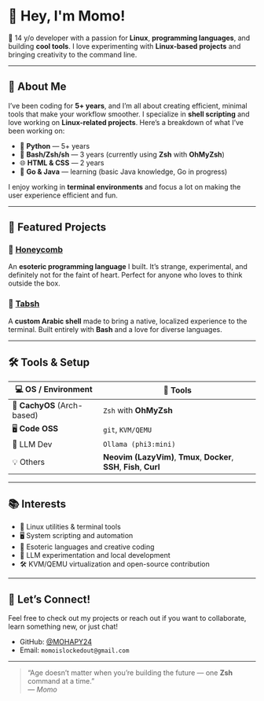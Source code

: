# 👋 Hey, I'm Momo!

🧠 14 y/o developer with a passion for **Linux**, **programming languages**, and building **cool tools**. I love experimenting with **Linux-based projects** and bringing creativity to the command line.

---

## 🚀 About Me

I’ve been coding for **5+ years**, and I’m all about creating efficient, minimal tools that make your workflow smoother. I specialize in **shell scripting** and love working on **Linux-related projects**. Here’s a breakdown of what I’ve been working on:

- 🐍 **Python** — 5+ years
- 🐚 **Bash/Zsh/sh** — 3 years (currently using **Zsh** with **OhMyZsh**)
- 🌐 **HTML & CSS** — 2 years
- 🔨 **Go & Java** — learning (basic Java knowledge, Go in progress)

I enjoy working in **terminal environments** and focus a lot on making the user experience efficient and fun.

---

## 🧪 Featured Projects

### 🐝 [Honeycomb](https://github.com/MOHAPY24/Honeycomb)
An **esoteric programming language** I built. It’s strange, experimental, and definitely not for the faint of heart. Perfect for anyone who loves to think outside the box.

### 🕋 [Tabsh](https://github.com/MOHAPY24/tabsh)
A **custom Arabic shell** made to bring a native, localized experience to the terminal. Built entirely with **Bash** and a love for diverse languages.

---

## 🛠️ Tools & Setup

| 💻 OS / Environment | 🧰 Tools |
|---------------------|-----------|
| 🐧 **CachyOS** (Arch-based) | `Zsh` with **OhMyZsh** |
| 🖥️ **Code OSS** | `git`, `KVM/QEMU` |
| 🤖 LLM Dev | `Ollama (phi3:mini)` |
| 💡 Others | **Neovim (LazyVim)**, **Tmux**, **Docker**, **SSH**, **Fish**, **Curl** |

---

## 📚 Interests

- 🐧 Linux utilities & terminal tools
- 🖥️ System scripting and automation
- 🔣 Esoteric languages and creative coding
- 🤖 LLM experimentation and local development
- 🛠️ KVM/QEMU virtualization and open-source contribution

---

## 🤝 Let’s Connect!

Feel free to check out my projects or reach out if you want to collaborate, learn something new, or just chat!

- GitHub: [@MOHAPY24](https://github.com/MOHAPY24)
- Email: `momoislockedout@gmail.com`

---

> “Age doesn’t matter when you’re building the future — one **Zsh** command at a time.”  
> — *Momo*
